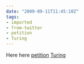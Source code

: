```yaml
---
date: "2009-09-11T11:45:10Z"
tags:
- imported
- from-twitter
- petition
- Turing
---
```

Here here [petition](/tags/petition) [Turing](/tags/Turing)
